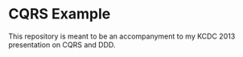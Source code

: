 CQRS Example
=================

This repository is meant to be an accompanyment to my KCDC 2013 presentation on CQRS and DDD.

